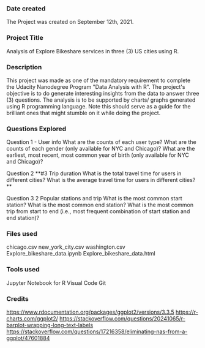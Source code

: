 ### Date created
The Project was created on September 12th, 2021.

### Project Title
Analysis of Explore Bikeshare services in three (3) US cities using R.

### Description
This project was made as one of the mandatory requirement to complete the Udacity Nanodegree Program "Data Analysis with R". The project's objective is to do generate interesting insights from the data to answer three (3) questions. The analysis is to be supported by charts/ graphs generated using R programming language. 
Note this should serve as a guide for the brilliant ones that might stumble on it while doing the project.

### Questions Explored
Question 1 - User info 
What are the counts of each user type? What are the counts of each gender (only available for NYC and Chicago)? What are the earliest, most recent, most common year of birth (only available for NYC and Chicago)?

Question 2
**#3 Trip duration
What is the total travel time for users in different cities? What is the average travel time for users in different cities? **

Question 3
2 Popular stations and trip What is the most common start station? What is the most common end station? What is the most common trip from start to end (i.e., most frequent combination of start station and end station)?

### Files used
chicago.csv
new_york_city.csv
washington.csv
Explore_bikeshare_data.ipynb
Explore_bikeshare_data.html

### Tools used
Jupyter Notebook for R
Visual Code
Git

### Credits
https://www.rdocumentation.org/packages/ggplot2/versions/3.3.5
https://r-charts.com/ggplot2/
https://stackoverflow.com/questions/20241065/r-barplot-wrapping-long-text-labels
https://stackoverflow.com/questions/17216358/eliminating-nas-from-a-ggplot/47601884

